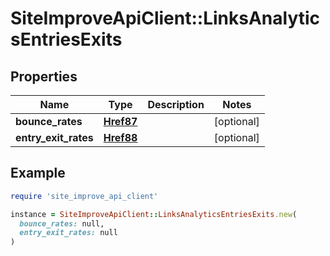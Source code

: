 # SiteImproveApiClient::LinksAnalyticsEntriesExits

## Properties

| Name | Type | Description | Notes |
| ---- | ---- | ----------- | ----- |
| **bounce_rates** | [**Href87**](Href87.md) |  | [optional] |
| **entry_exit_rates** | [**Href88**](Href88.md) |  | [optional] |

## Example

```ruby
require 'site_improve_api_client'

instance = SiteImproveApiClient::LinksAnalyticsEntriesExits.new(
  bounce_rates: null,
  entry_exit_rates: null
)
```

